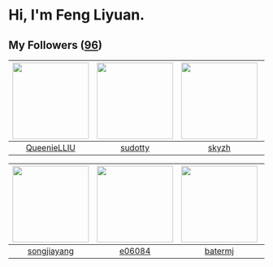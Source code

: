 # Hi, I'm Feng Liyuan.

## My Followers ([96](https://github.com/SunRunAway?tab=followers))

| <img src="https://avatars.githubusercontent.com/u/37468107?v=4" width="150" height="150" /> | <img src="https://avatars.githubusercontent.com/u/4898483?v=4" width="150" height="150" /> | <img src="https://avatars.githubusercontent.com/u/4198311?v=4" width="150" height="150" /> | <img src="https://avatars.githubusercontent.com/u/9254545?v=4" width="150" height="150" /> |
| :-----------------------------------------------------------------------------------------: | :----------------------------------------------------------------------------------------: | :----------------------------------------------------------------------------------------: | :----------------------------------------------------------------------------------------: |
|                        [QueenieLLIU](https://github.com/QueenieLLIU)                        |                            [sudotty](https://github.com/sudotty)                           |                              [skyzh](https://github.com/skyzh)                             |                            [sunl888](https://github.com/sunl888)                           |

| <img src="https://avatars.githubusercontent.com/u/1459834?v=4" width="150" height="150" /> | <img src="https://avatars.githubusercontent.com/u/24450527?v=4" width="150" height="150" /> | <img src="https://avatars.githubusercontent.com/u/250445?v=4" width="150" height="150" /> | <img src="https://avatars.githubusercontent.com/u/1814146?v=4" width="150" height="150" /> |
| :----------------------------------------------------------------------------------------: | :-----------------------------------------------------------------------------------------: | :---------------------------------------------------------------------------------------: | :----------------------------------------------------------------------------------------: |
|                        [songjiayang](https://github.com/songjiayang)                       |                             [e06084](https://github.com/e06084)                             |                           [batermj](https://github.com/batermj)                           |                            [rwifeng](https://github.com/rwifeng)                           |
